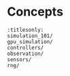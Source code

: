 # Concepts
```{toctree}
:titlesonly:
simulation_101/
gpu_simulation/
controllers/
observation/
sensors/
rng/
```